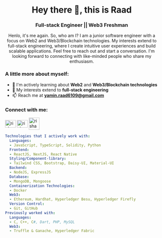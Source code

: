 <h1 align="center">Hey there 👋, this is Raad</h1>
<h3 align="center">Full-stack Engineer || Web3 Freshman</h3>

<p align="center">Henlo, it's me again. So, who am I? I am a junior software engineer with a focus on Web2 and Web3/Blockchain technologies. My interests extend to full-stack engineering, where I create intuitive user experiences and build scalable applications. Feel free to reach out and start a conversation. I'm looking forward to connecting with like-minded people who share my enthusiasm.
</p>

<h3>A little more about myself:</h3>

- 🌱 I'm actively learning about **Web2** and **Web3/Blockchain technologies**
- 💬 My interests extend to **full-stack engineering**
- 📫 Reach me at **yamin.raad6109@gmail.com**

<h3 align="left">Connect with me:</h3>
<p align="left">
<a href="https://www.facebook.com/Ashabul.Yamin.L/"><img align="center" src="https://raw.githubusercontent.com/rahuldkjain/github-profile-readme-generator/master/src/images/icons/Social/facebook.svg" alt="rishavchanda" height="25" width="35" /></a>
<a href="https://www.linkedin.com/in/yaminraad/"><img align="center" src="https://raw.githubusercontent.com/rahuldkjain/github-profile-readme-generator/master/src/images/icons/Social/linked-in-alt.svg" alt="rishav-chanda-b89a791b3" height="25" width="35" /></a>
<a href="https://discord.com/channels/@Luci4#6091"><img align="center" src="https://raw.githubusercontent.com/rahuldkjain/github-profile-readme-generator/master/src/images/icons/Social/discord.svg" alt="rishav_chanda" height="40" width="35" /></a>
</p>

```yaml
Technologies that I actively work with:
  Languages:
  - JavaScript, TypeScript, Solidity, Python
  Frontend:
  - ReactJS, NextJS, React Native
  Styling/Component-library:
  - Tailwind CSS, Bootstrap, Daisy-UI, Material-UI 
  Backend:
  - NodeJS, ExpressJS
  Database:
  - MongoDB, Mongoose
  Containerization Technologies:
  - Docker
  Web3:
  - Ethereum, Hardhat, Hyperledger Besu, Hyperledger Firefly
  Version Control:
  - Git, GitHub
Previously worked with:
  Languages:
  - C, C++, C#, Dart, PHP, MySQL
  Web3:
  - Truffle & Ganache, Hyperledger Fabric 
```
